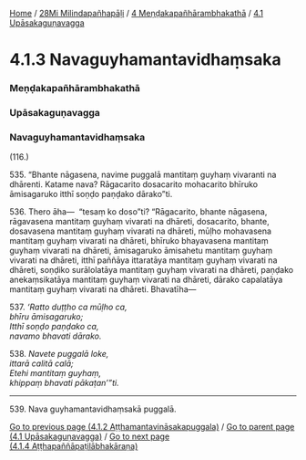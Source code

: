 
[Home](/) / [28Mi Milindapañhapāḷi](/tipitaka/28Mi.md) / [4 Meṇḍakapañhārambhakathā](/tipitaka/28Mi/4.md) / [4.1 Upāsakaguṇavagga](/tipitaka/28Mi/4/4.1.md)

# 4.1.3 Navaguyhamantavidhaṃsaka

### Meṇḍakapañhārambhakathā

### Upāsakaguṇavagga

### Navaguyhamantavidhaṃsaka

(116.)

535\. “Bhante nāgasena, navime puggalā mantitaṃ guyhaṃ vivaranti na dhārenti. Katame nava? Rāgacarito dosacarito mohacarito bhīruko āmisagaruko itthī soṇḍo paṇḍako dārako”ti.

536\. Thero āha—  “tesaṃ ko doso”ti? “Rāgacarito, bhante nāgasena, rāgavasena mantitaṃ guyhaṃ vivarati na dhāreti, dosacarito, bhante, dosavasena mantitaṃ guyhaṃ vivarati na dhāreti, mūḷho mohavasena mantitaṃ guyhaṃ vivarati na dhāreti, bhīruko bhayavasena mantitaṃ guyhaṃ vivarati na dhāreti, āmisagaruko āmisahetu mantitaṃ guyhaṃ vivarati na dhāreti, itthī paññāya ittaratāya mantitaṃ guyhaṃ vivarati na dhāreti, soṇḍiko surālolatāya mantitaṃ guyhaṃ vivarati na dhāreti, paṇḍako anekaṃsikatāya mantitaṃ guyhaṃ vivarati na dhāreti, dārako capalatāya mantitaṃ guyhaṃ vivarati na dhāreti. Bhavatīha—

537\. _‘Ratto duṭṭho ca mūḷho ca,_  
_bhīru āmisagaruko;_  
_Itthī soṇḍo paṇḍako ca,_  
_navamo bhavati dārako._  


538\. _Navete puggalā loke,_  
_ittarā calitā calā;_  
_Etehi mantitaṃ guyhaṃ,_  
_khippaṃ bhavati pākaṭan’”ti._  


---

539\. Nava guyhamantavidhaṃsakā puggalā.



[Go to previous page (4.1.2 Aṭṭhamantavināsakapuggala)](/tipitaka/28Mi/4/4.1/4.1.2.md) / [Go to parent page (4.1 Upāsakaguṇavagga)](/tipitaka/28Mi/4/4.1.md) / [Go to next page (4.1.4 Aṭṭhapaññāpaṭilābhakāraṇa)](/tipitaka/28Mi/4/4.1/4.1.4.md)


